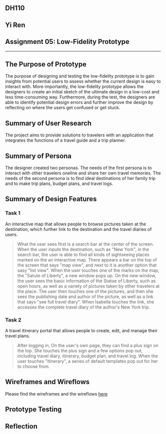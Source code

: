 ## DH110 
## Yi Ren
## Assignment 05: Low-Fidelity Prototype 
---
## The Purpose of Prototype 
The purpose of designing and testing the low-fidelity prototype is to gain insights from potential users to assess whether the current design is easy to interact with. More importantly, the low-fidelity prototype allows the designers to create an initial sketch of the ultimate design in a low-cost and less time-consuming way. Furthermore, during the test, the designers are able to identify potential design errors and further improve the design by reflecting on where the users get confused or get stuck. 

## Summary of User Research 
The project aims to provide solutions to travelers with an application that integrates the functions of a travel guide and a trip planner. 

## Summary of Persona 
The designer created two personas. The needs of the first persona is to interact with other travelers oneline and share her own travel memories. The needs of the second persona is to find ideal destinations of her family trip and to make trip plans, budget plans, and travel logs. 

## Summary of Design Features 
### Task 1 
An interactive map that allows people to browse pictures taken at the destination, which further link to the destination and the travel diaries of users.

> What the user sees first is a search bar at the center of the screen. When the user inputs the destination, such as "New York", in the search bar, the user is able to find all kinds of sightseeing places marked on the an interactive map. There appears a bar on the top of the screen that says "map view", and next to it is another option that sasy "list view". When the user touches one of the marks on the map, the "Satute of Liberty", a new window pops up. On the new window, the user sees the basic information of the Statue of Liberty, such as open hours, as well as a variety of pictures taken by other travelers at the place. The user then touches one of the pictures, and then she sees the publishing date and author of the picture, as well as a link that says "see full travel diary". When Isabella touches the link, she accesses the complete travel diary of the author's New York trip. 

### Task 2 
A travel itinerary portal that allows people to create, edit, and manage their travel plans.

>After logging in, On the user's own page, they can find a plus sign on the top. She touches the plus sign and a few options pop out, including travel diary, itinerary, budget plan, and travel log. When the user touches "itinerary", a series of default templates pop out for her to choose from.




## Wireframes and Wireflows 
Please find the wireframes and the wireflows [here](https://www.figma.com/file/Zd7uHoFcbqqITYlIWeqtld/DH110-Assignment06)
## Prototype Testing 


## Reflection 
